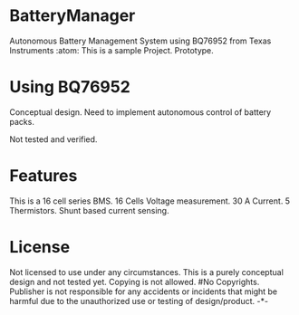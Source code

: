 # BatteryManager
Autonomous Battery Management System using BQ76952 from Texas Instruments :atom:
This is a sample Project.
Prototype.
# Using BQ76952 
Conceptual design.
Need to implement autonomous control of battery packs.

Not tested and verified.

# Features

This is a 16 cell series BMS.
16 Cells Voltage measurement.
30 A Current.
5 Thermistors.
Shunt based current sensing.

# License

Not licensed to use under any circumstances. This is a purely conceptual design and not tested yet. Copying is not allowed. #No Copyrights. Publisher is not responsible for any accidents or incidents that might be harmful due to the unauthorized use or testing of design/product. -*-
